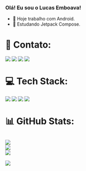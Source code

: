 ### Olá! Eu sou o Lucas Emboava!


- 🔭 Hoje trabalho com Android.
- 🌱 Estudando Jetpack Compose.

# 📧 Contato:

<a href="mailto:emboavalucas@gmail.com"><img src="https://img.shields.io/badge/Gmail-D14836?style=for-the-badge&logo=gmail&logoColor=white"/><a/>
<a href="https://www.linkedin.com/in/lucas-emboava-88a04667/"><img src="https://img.shields.io/badge/LinkedIn-0077B5?style=for-the-badge&logo=linkedin&logoColor=white"/><a/>
<a href="https://wa.me/+5531989337562"><img src="https://img.shields.io/badge/WhatsApp-25D366?style=for-the-badge&logo=whatsapp&logoColor=white"/><a/>
<a href="https://instagram.com/lucasemboava" target="_blank"><img src="https://img.shields.io/badge/-Instagram-%23E4405F?style=for-the-badge&logo=instagram&logoColor=white" target="_blank"></a>

# 💻 Tech Stack:

<img src="https://img.shields.io/badge/Android-3DDC84?style=for-the-badge&logo=android&logoColor=white"/> <img src="https://img.shields.io/badge/Kotlin-0095D5?&style=for-the-badge&logo=kotlin&logoColor=white"/>
<img src="https://img.shields.io/badge/Android_Studio-3DDC84?style=for-the-badge&logo=android-studio&logoColor=white"/>
<img src="https://img.shields.io/badge/GitHub-100000?style=for-the-badge&logo=github&logoColor=white"/>

# 📊 GitHub Stats:
![](https://github-readme-stats.vercel.app/api?username=lucasemboava&theme=dark&hide_border=false&include_all_commits=true&count_private=true)<br/>
![](https://github-readme-streak-stats.herokuapp.com/?user=lucasemboava&theme=dark&hide_border=false)<br/>
![](https://github-readme-stats.vercel.app/api/top-langs/?username=lucasemboava&theme=dark&hide_border=false&include_all_commits=true&count_private=true&layout=compact)
---
[![](https://visitcount.itsvg.in/api?id=lucasemboava&icon=0&color=0)](https://visitcount.itsvg.in)
  
  
